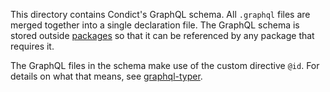 This directory contains Condict's GraphQL schema. All `.graphql` files are merged together into a single declaration file. The GraphQL schema is stored outside [packages](../packages) so that it can be referenced by any package that requires it.

The GraphQL files in the schema make use of the custom directive `@id`. For details on what that means, see [graphql-typer](../packages/graphql-typer).
